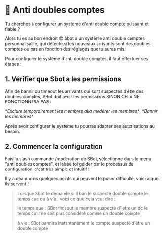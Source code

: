 # 👾 Anti doubles comptes

Tu cherches à configurer un système d'anti double compte puissant et fiable ?

Alors tu es au bon endroit 😎 Sbot a un système anti double comptes personnalisable, qui détecte si les nouveaux arrivants sont des doubles comptes ou pas en fonction des réglages que tu auras mis.

Pour configurer le système d'anti double comptes, il faut effectuer ses étapes :&#x20;

## 1. Vérifier que Sbot a les permissions

Afin de bannir ou timeout les arrivants qui sont suspectés d’être des doubles comptes, SBot doit avoir les permissions SINON CELA NE FONCTIONNERA PAS :&#x20;

\**Exclure temporairement les membres aka modérer les membres\**, \**Bannir les membres\**

Après avoir configurer le système tu pourras adapter ses autorisations au besoin.

## 2. Commencer la configuration

Fais la slash commande /moderation de SBot, sélectionne dans le menu "anti doubles comptes", et laisse toi guider par le processus de configuration, c'est très simple et intuitif !

Il y a néanmoins quelques points qui peuvent te poser difficulté, voici à quoi ils servent ! &#x20;

> Lorsque Sbot te demande si il ban le suspecté double compte le temps que ou à vie , voici ce que cela veut dire :&#x20;
>
> le temps que : SBot timeout le membre suspecté d''etre un dc le temps qu'il ne soit plus considéré comme un double compte
>
> à vie : SBot bannira instantanément le compte suspecté d'être un double compte


